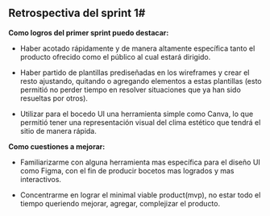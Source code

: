 Retrospectiva del sprint 1#
---

**Como logros del primer sprint puedo destacar:**

- Haber acotado rápidamente y de manera altamente específica tanto el producto ofrecido como el público al cual estará dirigido.

- Haber partido de plantillas prediseñadas en los wireframes y crear el resto ajustando, quitando o agregando elementos a estas plantillas (esto permitió no perder tiempo en resolver situaciones que ya han sido resueltas por otros).

- Utilizar para el bocedo UI una herramienta simple como Canva, lo que permitió tener una representación visual del clima estético que tendrá el sitio de manera rápida.



**Como cuestiones a mejorar:**

- Familiarizarme con alguna herramienta mas específica para el diseño UI como Figma, con el fin de producir bocetos mas logrados y mas interactivos.

- Concentrarme en lograr el minimal viable product(mvp), no estar todo el tiempo queriendo mejorar, agregar, complejizar el producto.

